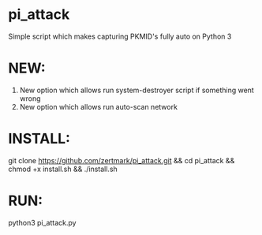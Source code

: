 # pi_attack
Simple script which makes capturing PKMID's fully auto on Python 3          
# NEW:                        
 1) New option which allows run system-destroyer script if something went wrong                  
 2) New option which allows run auto-scan network                                   
# INSTALL:                                                                     
git clone https://github.com/zertmark/pi_attack.git && cd pi_attack && chmod +x install.sh && ./install.sh                         
# RUN:                           
python3 pi_attack.py                             
